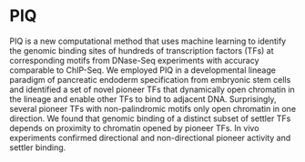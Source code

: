 # PIQ
PIQ is a new computational method that uses machine learning to identify the
genomic binding sites of hundreds of transcription factors (TFs) at
corresponding motifs from DNase-Seq experiments with accuracy comparable to ChIP-Seq.
We employed PIQ in a developmental lineage paradigm of pancreatic endoderm
specification from embryonic stem cells and identified a set of novel pioneer TFs
that dynamically open chromatin in the lineage and enable other TFs to bind to adjacent DNA.
Surprisingly, several pioneer TFs with non-palindromic motifs only open chromatin
in one direction. We found that genomic binding of a distinct subset of settler TFs
depends on proximity to chromatin opened by pioneer TFs.  In vivo experiments
confirmed directional and non-directional pioneer activity and settler binding.
